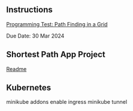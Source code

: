 ## Instructions
[Programming Test: Path Finding in a Grid](./instructions.MD)

Due Date: 30 Mar 2024  

## Shortest Path App Project
[Readme](./shortest-path-app/README.MD)


## Kubernetes

minikube addons enable ingress
minikube tunnel